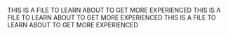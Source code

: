 THIS IS A FILE TO LEARN ABOUT TO GET MORE EXPERIENCED
THIS IS A FILE TO LEARN ABOUT TO GET MORE EXPERIENCED
THIS IS A FILE TO LEARN ABOUT TO GET MORE EXPERIENCED
